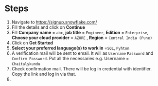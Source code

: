 # Steps

1. Navigate to <https://signup.snowflake.com/>
2. Fill the details and click on **Continue**
3. Fill **Company name** = `abc`, **job title** = `Engineer`, **Edition** = `Enterprise`, **Choose your cloud provider** = `AZURE` , **Region** = `Central India (Pune)`
4. Click on **Get Started**
5. **Select your preferred language(s) to work in** =`SQL`, `Pyhton`
6. A verification mail will be sent to email. It will as `Username` `Password` and `Confirm Password`. Put all the necessaries e.g. Username = `Chaitalykundu`
7. Check confirmation mail. There will be log in credential with identifier. Copy the link and log in via that.
8.
